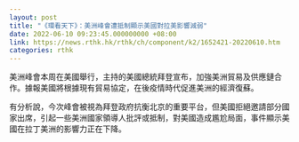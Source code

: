 ```yaml
---
layout: post
title: "《環看天下》：美洲峰會遭抵制顯示美國對拉美影響減弱"
date: 2022-06-10 09:23:45.000000000 +08:00
link: https://news.rthk.hk/rthk/ch/component/k2/1652421-20220610.htm
categories: rthk
---
```


美洲峰會本周在美國舉行，主持的美國總統拜登宣布，加強美洲貿易及供應鏈合作。據報美國將根據現有貿易協定，在後疫情時代促進美洲的經濟復蘇。

有分析說，今次峰會被視為拜登政府抗衡北京的重要平台，但美國拒絕邀請部分國家出席，引起一些美洲國家領導人批評或抵制，對美國造成尷尬局面，事件顯示美國在拉丁美洲的影響力正在下降。
